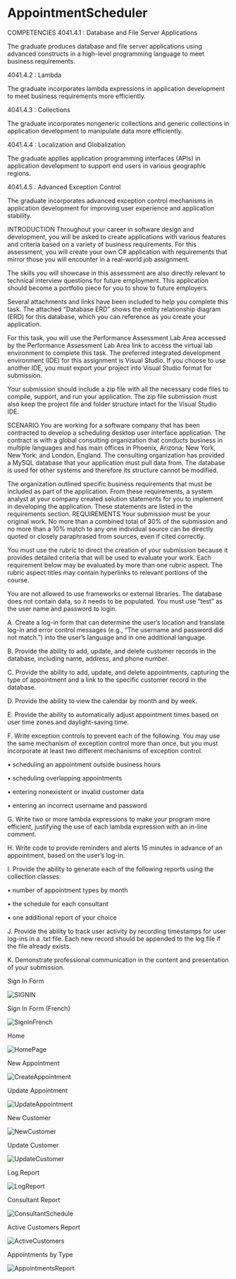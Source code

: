 # AppointmentScheduler
COMPETENCIES
4041.4.1 : Database and File Server Applications

The graduate produces database and file server applications using advanced constructs in a high-level programming language to meet business requirements.

4041.4.2 : Lambda

The graduate incorporates lambda expressions in application development to meet business requirements more efficiently.

4041.4.3 : Collections

The graduate incorporates nongeneric collections and generic collections in application development to manipulate data more efficiently.

4041.4.4 : Localization and Globalization

The graduate applies application programming interfaces (APIs) in application development to support end users in various geographic regions.

4041.4.5 : Advanced Exception Control

The graduate incorporates advanced exception control mechanisms in application development for improving user experience and application stability.

INTRODUCTION
Throughout your career in software design and development, you will be asked to create applications with various features and criteria based on a variety of business requirements. For this assessment, you will create your own C# application with requirements that mirror those you will encounter in a real-world job assignment.

 

The skills you will showcase in this assessment are also directly relevant to technical interview questions for future employment. This application should become a portfolio piece for you to show to future employers.

 

Several attachments and links have been included to help you complete this task. The attached “Database ERD” shows the entity relationship diagram (ERD) for this database, which you can reference as you create your application.

 

For this task, you will use the Performance Assessment Lab Area accessed by the Performance Assessment Lab Area link to access the virtual lab environment to complete this task. The preferred integrated development environment (IDE) for this assignment is Visual Studio. If you choose to use another IDE, you must export your project into Visual Studio format for submission.

 

Your submission should include a zip file with all the necessary code files to compile, support, and run your application. The zip file submission must also keep the project file and folder structure intact for the Visual Studio IDE.

SCENARIO
You are working for a software company that has been contracted to develop a scheduling desktop user interface application. The contract is with a global consulting organization that conducts business in multiple languages and has main offices in Phoenix, Arizona; New York, New York; and London, England. The consulting organization has provided a MySQL database that your application must pull data from. The database is used for other systems and therefore its structure cannot be modified.

The organization outlined specific business requirements that must be included as part of the application. From these requirements, a system analyst at your company created solution statements for you to implement in developing the application. These statements are listed in the requirements section.
REQUIREMENTS
Your submission must be your original work. No more than a combined total of 30% of the submission and no more than a 10% match to any one individual source can be directly quoted or closely paraphrased from sources, even if cited correctly.

 

You must use the rubric to direct the creation of your submission because it provides detailed criteria that will be used to evaluate your work. Each requirement below may be evaluated by more than one rubric aspect. The rubric aspect titles may contain hyperlinks to relevant portions of the course.

 

You are not allowed to use frameworks or external libraries. The database does not contain data, so it needs to be populated. You must use “test” as the user name and password to login.

 

A.   Create a log-in form that can determine the user’s location and translate log-in and error control messages (e.g., “The username and password did not match.”) into the user’s language and in one additional language.

 

B.  Provide the ability to add, update, and delete customer records in the database, including name, address, and phone number. 

 

C.   Provide the ability to add, update, and delete appointments, capturing the type of appointment and a link to the specific customer record in the database.

 

D.   Provide the ability to view the calendar by month and by week. 

 

E.   Provide the ability to automatically adjust appointment times based on user time zones and daylight-saving time.

 

F.   Write exception controls to prevent each of the following. You may use the same mechanism of exception control more than once, but you must incorporate at least two different mechanisms of exception control.

•   scheduling an appointment outside business hours

•   scheduling overlapping appointments

•   entering nonexistent or invalid customer data

•   entering an incorrect username and password

 

G.  Write two or more lambda expressions to make your program more efficient, justifying the use of each lambda expression with an in-line comment.

 

H.  Write code to provide reminders and alerts 15 minutes in advance of an appointment, based on the user’s log-in.

 

I.   Provide the ability to generate each of the following reports using the collection classes:

•   number of appointment types by month

•   the schedule for each consultant

•   one additional report of your choice


J.   Provide the ability to track user activity by recording timestamps for user log-ins in a .txt file. Each new record should be appended to the log file if the file already exists.

 

K.   Demonstrate professional communication in the content and presentation of your submission.

Sign In Form

![SIGNIN](https://user-images.githubusercontent.com/87586209/176087417-57c7830e-b7d8-4815-8791-ddb528e2b41d.png)

Sign In Form (French)

![SignInFrench](https://user-images.githubusercontent.com/87586209/176089120-366a4cc8-e5b5-41f3-a058-cfbdbcb9a611.png)

Home

![HomePage](https://user-images.githubusercontent.com/87586209/176087463-3e4cc569-2843-4fcd-8891-004817de8ffd.png)

New Appointment

![CreateAppointment](https://user-images.githubusercontent.com/87586209/176087547-9259dbea-4b89-4dfe-b6fc-270f188799bd.png)

Update Appointment

![UpdateAppointment](https://user-images.githubusercontent.com/87586209/176087576-2ac3833f-39bc-49c4-a551-9c4deb6f0cb3.png)

New Customer

![NewCustomer](https://user-images.githubusercontent.com/87586209/176087630-e73c8aff-ce37-444d-96c7-887e78cf2a03.png)

Update Customer

![UpdateCustomer](https://user-images.githubusercontent.com/87586209/176087640-701e06bd-a757-4a0e-a9dc-c4da89af8d73.png)

Log Report

![LogReport](https://user-images.githubusercontent.com/87586209/176087653-36bd0dcd-0a03-4cdb-ace4-e4accf0e7088.png)

Consultant Report

![ConsultantSchedule](https://user-images.githubusercontent.com/87586209/176087678-4815d540-3cd2-45a0-ac7d-6ef2abc394cf.png)

Active Customers Report

![ActiveCustomers](https://user-images.githubusercontent.com/87586209/176087690-8ecff849-3a77-40d4-918d-270e4dabe9a5.png)

Appointments by Type

![AppointmentsReport](https://user-images.githubusercontent.com/87586209/176087723-c5dede9b-9929-4106-8bd7-069d61d0c6b7.png)



